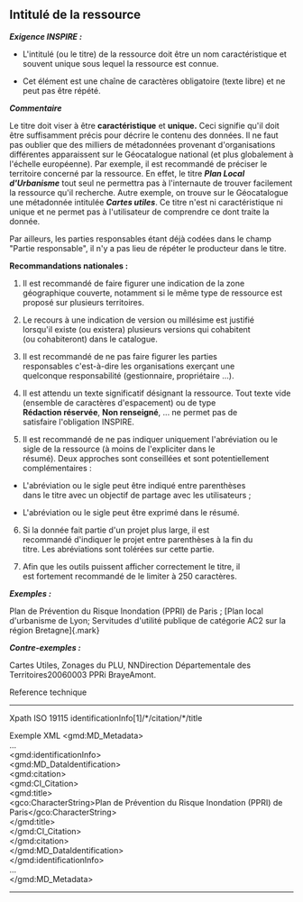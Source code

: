 ## Intitulé de la ressource

***Exigence INSPIRE :***

-   L'intitulé (ou le titre) de la ressource doit être un nom
    caractéristique et souvent unique sous lequel la ressource est
    connue.

-   Cet élément est une chaîne de caractères obligatoire (texte libre)
    et ne peut pas être répété.

***Commentaire***

Le titre doit viser à être **caractéristique** et **unique.** Ceci
signifie qu'il doit être suffisamment précis pour décrire le contenu des
données. Il ne faut pas oublier que des milliers de métadonnées
provenant d'organisations différentes apparaissent sur le Géocatalogue
national (et plus globalement à l'échelle européenne). Par exemple, il
est recommandé de préciser le territoire concerné par la ressource. En
effet, le titre ***Plan Local d'Urbanisme*** tout seul ne permettra pas
à l'internaute de trouver facilement la ressource qu'il recherche. Autre
exemple, on trouve sur le Géocatalogue une métadonnée intitulée
***Cartes utiles***. Ce titre n'est ni caractéristique ni unique et ne
permet pas à l'utilisateur de comprendre ce dont traite la donnée.

Par ailleurs, les parties responsables étant déjà codées dans le champ
"Partie responsable", il n'y a pas lieu de répéter le producteur dans le
titre.

**Recommandations nationales :**                                       

1.  Il est recommandé de faire figurer une indication de la zone      
     géographique couverte, notamment si le même type de ressource est 
     proposé sur plusieurs territoires.                                
                                                                       
 2.  Le recours à une indication de version ou millésime est justifié  
     lorsqu'il existe (ou existera) plusieurs versions qui cohabitent  
     (ou cohabiteront) dans le catalogue.                              
                                                                       
 3.  Il est recommandé de ne pas faire figurer les parties             
     responsables c'est-à-dire les organisations exerçant une          
     quelconque responsabilité (gestionnaire, propriétaire ...).       
                                                                       
 4.  Il est attendu un texte significatif désignant la ressource. Tout 
     texte vide (ensemble de caractères d'espacement) ou de type       
     **Rédaction réservée**, **Non renseigné**, ... ne permet pas de   
     satisfaire l'obligation INSPIRE.                                  
                                                                       
 5.  Il est recommandé de ne pas indiquer uniquement l\'abréviation ou 
     le sigle de la ressource (à moins de l'expliciter dans le         
     résumé). Deux approches sont conseillées et sont potentiellement  
     complémentaires :                                                 
                                                                       
 -   L'abréviation ou le sigle peut être indiqué entre parenthèses     
     dans le titre avec un objectif de partage avec les utilisateurs ; 
                                                                       
 -   L'abréviation ou le sigle peut être exprimé dans le résumé.       
                                                                       
 6.  Si la donnée fait partie d'un projet plus large, il est           
     recommandé d'indiquer le projet entre parenthèses à la fin du     
     titre. Les abréviations sont tolérées sur cette partie.           
                                                                       
 7.  Afin que les outils puissent afficher correctement le titre, il   
     est fortement recommandé de le limiter à 250 caractères.     

***Exemples :***

Plan de Prévention du Risque Inondation (PPRI) de Paris ; [Plan local
d'urbanisme de Lyon; Servitudes d'utilité publique de catégorie AC2 sur
la région Bretagne]{.mark}

***Contre-exemples :***

Cartes Utiles, Zonages du PLU, NNDirection Départementale des
Territoires20060003 PPRi BrayeAmont.

Reference technique

  ------------------ ----------------------------------------------------
  Xpath ISO 19115    identificationInfo\[1\]/\*/citation/\*/title

  Exemple XML        \<gmd:MD_Metadata\>\
                     \...\
                     \<gmd:identificationInfo\>\
                     \<gmd:MD_DataIdentification\>\
                     \<gmd:citation\>\
                     \<gmd:CI_Citation\>\
                     \<gmd:title\>\
                     \<gco:CharacterString\>Plan de Prévention du Risque
                     Inondation (PPRI) de Paris\</gco:CharacterString\>\
                     \</gmd:title\>\
                     \</gmd:CI_Citation\>\
                     \</gmd:citation\>\
                     \</gmd:MD_DataIdentification\>\
                     \</gmd:identificationInfo\>\
                     \...\
                     \</gmd:MD_Metadata\>
  ------------------ ----------------------------------------------------

